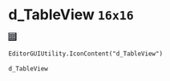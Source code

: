 # d_TableView `16x16`
<img src="/img/d_TableView.png" width=16 height=16>

``` CSharp
EditorGUIUtility.IconContent("d_TableView")
```
```
d_TableView
```
